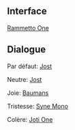 
## Interface

[Rammetto One](<https://fonts.google.com/specimen/Rammetto+One>)

## Dialogue

Par défaut: [Jost](<https://fonts.google.com/specimen/Jost>)

Neutre: [Jost](<https://fonts.google.com/specimen/Jost>)

Joie: [Baumans](<https://fonts.google.com/specimen/Baumans>)

Tristesse: [Syne Mono](<https://fonts.google.com/specimen/Syne+Mono>)

Colère: [Joti One](<https://fonts.google.com/specimen/Joti+One>)


